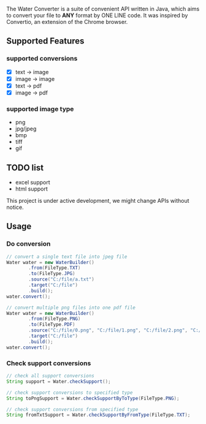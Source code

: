 The Water Converter is a suite of convenient API written in Java, which aims to convert your file to **ANY** format by ONE LINE code. It was inspired by Convertio, an extension of the Chrome browser.

## Supported Features

### supported conversions

-[X] text -> image
-[X] image -> image
-[X] text -> pdf
-[X] image -> pdf

### supported image type

- png
- jpg/jpeg
- bmp
- tiff
- gif

## TODO list

- excel support
- html support


This project is under active development, we might change APIs without notice.

## Usage
### Do conversion
```java
// convert a single text file into jpeg file
Water water = new WaterBuilder()
        .from(FileType.TXT)
        .to(FileType.JPG)
        .source("C:/file/a.txt")
        .target("C:/file")
        .build();
water.convert();
```

```java
// convert multiple png files into one pdf file
Water water = new WaterBuilder()
        .from(FileType.PNG)
        .to(FileType.PDF)
        .source("C:/file/0.png", "C:/file/1.png", "C:/file/2.png", "C:/file/3.png")
        .target("C:/file")
        .build();
water.convert();
```

### Check support conversions
```java
// check all support conversions
String support = Water.checkSupport();

// check support conversions to specified type
String toPngSupport = Water.checkSupportByToType(FileType.PNG);

// check support conversions from specified type
String fromTxtSupport = Water.checkSupportByFromType(FileType.TXT);
```
